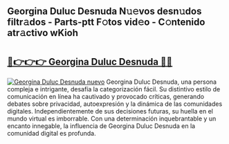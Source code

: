 ## Georgina Duluc Desnuda N𝚞𝚎vos desn𝚞dos filtr𝚊dos - Parts-ptt F𝚘tos vid𝚎o - C𝚘ntenido atr𝚊ctivo wKioh

# <h2><a href="http://mbbeclo.tromn.icu/?c=Georgina+Duluc+Desnuda">🔗👉👉👉 Georgina Duluc Desnuda 🔗🔗</a></h2>

[![Georgina Duluc Desnuda nuevo](https://i.imgur.com/pEAQMta.gif)](http://mbbeclo.tromn.icu/?c=Georgina+Duluc+Desnuda)
Georgina Duluc Desnuda, una persona compleja e intrigante, desafía la categorización fácil. Su distintivo estilo de comunicación en línea ha cautivado y provocado críticas, generando debates sobre privacidad, autoexpresión y la dinámica de las comunidades digitales. Independientemente de sus decisiones futuras, su huella en el mundo virtual es imborrable. Con una determinación inquebrantable y un encanto innegable, la influencia de Georgina Duluc Desnuda en la comunidad digital es profunda.
